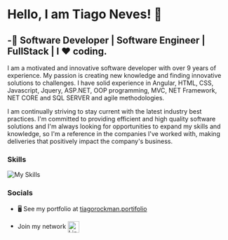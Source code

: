 Hello, I am Tiago Neves! :muscle:
==============================

 -💼 Software Developer | Software Engineer | FullStack | I ❤️ coding.
-----------------

<p>I am a motivated and innovative software developer with over 9 years of experience. My passion is creating new knowledge and finding innovative solutions to challenges. I have solid experience in Angular, HTML, CSS, Javascript, Jquery, ASP.NET, OOP programming, MVC, NET Framework, NET CORE and SQL SERVER and agile methodologies.

I am continually striving to stay current with the latest industry best practices. I'm committed to providing efficient and high quality software solutions and I'm always looking for opportunities to expand my skills and knowledge, so I'm a reference in the companies I've worked with, making deliveries that positively impact the company's business.</p>

### Skills

![My Skills](https://skillicons.dev/icons?i=cs,angular,nodejs,css,js,jquery,html,react,dotnet,nodejs,azure,bootstrap,mongodb&theme=dark)

### Socials

* 🖥️  See my portfolio at [tiagorockman.portifolio](https://tiagorockman.github.io/myPortifolio/)
*  <p>Join my network <a href="https://www.linkedin.com/in/tiago--neves/" target="_blank">
    <img width="26" height="26" align="center" src="https://content.linkedin.com/content/dam/me/business/en-us/amp/brand-site/v2/bg/LI-Bug.svg.original.svg" alt="Linkedin"/>
  </a> </p> 
</p>

